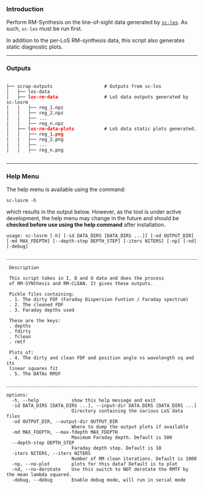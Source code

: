 ### Introduction

Perform RM-Synthesis on the line-of-sight data generated by [`sc-los`](./sc-los.md#outputs). As such, `sc-los` must be run first. 

In addition to the per-LoS RM-synthesis data, this script also generates static diagnostic plots.


<!-- ------
### Example -->

------
### Outputs


<pre><code>
├── scrap-outputs                   # Outputs from sc-los
|   ├── los-data 
│   ├── <b style="color:red">los-rm-data</b>                 # LoS data outputs generated by sc-losrm
|   |   ├── reg_1.npz
|   |   ├── reg_2.npz
|   |   ├── ...
|   |   ├── reg_n.npz
│   ├── <b style="color:red">los-rm-data-plots</b>           # LoS data static plots generated.
|   |   ├── reg_1<b style="color:red">.png</b>
|   |   ├── reg_2.png
|   |   ├── ...
|   |   ├── reg_n.png

</code></pre>


------
### Help Menu
The help menu is available using the command:

```
sc-losrm -h
```

which results in the output below. However, as the tool is under active development, the help menu may change in the future and should be **checked before use using the help command** after installation.

```
usage: sc-losrm [-h] [-id DATA_DIRS [DATA_DIRS ...]] [-od OUTPUT_DIR] [-md MAX_FDEPTH] [--depth-step DEPTH_STEP] [-iters NITERS] [-np] [-nd] [-debug]

________________________________________________________________________________

 Description

 This script takes in I, Q and U data and does the process
 of RM-SYNthesis and RM-CLEAN. It gives these outputs.

 Pickle files containing:
 . 1. The dirty FDF (Faraday Dispersion Funtion / Faraday spectrum)
 . 2. The cleaned FDF
 . 3. Faraday depths used

 These are the keys:
 . depths
 . fdirty
 . fclean
 . rmtf

 Plots of:
 . 4. The dirty and clean FDF and position angle vs wavelength sq and its
 linear squares fit
 . 5. The DATAs RMSF

________________________________________________________________________________

options:
  -h, --help            show this help message and exit
  -id DATA_DIRS [DATA_DIRS ...], --input-dir DATA_DIRS [DATA_DIRS ...]
                        Directory containing the various LoS data files
  -od OUTPUT_DIR, --output-dir OUTPUT_DIR
                        Where to dump the output plots if available
  -md MAX_FDEPTH, --max-fdepth MAX_FDEPTH
                        Maximum Faraday depth. Default is 500
  --depth-step DEPTH_STEP
                        Faraday depth step. Default is 10
  -iters NITERS, --iters NITERS
                        Number of RM clean iterations. Default is 1000
  -np, --no-plot        plots for this data? Default is to plot
  -nd, --no-derotate    Use this switch to NOT derotate the RMTF by the mean lambda squared.
  -debug, --debug       Enable debug mode, will run in serial mode
```